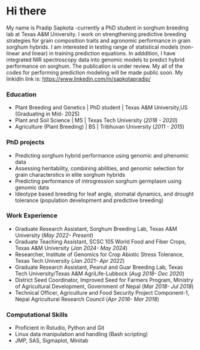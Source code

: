 # Hi there
My name is Pradip Sapkota -currently a PhD student in sorghum breeding lab at Texas A&M University. I work on strengthening predictive breeding strategies for grain composition traits and agronomic performance in grain sorghum hybrids. I am interested in testing range of statistical models (non-linear and linear) in training prediction equations. In adddition, I have integrated NIR spectroscopy data into genomic models to predict hybrid performance on sorghum. The publication is under review. My all of the codes for performing prediction modeling will be made public soon. My linkidIn link is:  https://www.linkedin.com/in/sapkotapradip/

### Education
- Plant Breeding and Genetics | PhD student | Texas A&M University,US (Graduating in Mid- 2025)
- Plant and Soil Science | MS | Texas Tech University (_2018 - 2020_)
- Agriculture (Plant Breeding) | BS | Tribhuvan University (_2011 - 2015_)

### PhD projects
- Predicting sorghum hybrid performance using genomic and phenomic data
- Assessing heritability, combining abilities, and genomic selection for grain characterstics in elite sorghum hybrids
- Predicting performance of introgression sorghum germplasm using genomic data
- Ideotype based breeding for leaf angle, stomatal dynamics, and drought tolerance (population development and predictive breeding)

### Work Experience
- Graduate Research Assistant, Sorghum Breeding Lab, Texas A&M University (_May 2022- Present_)
- Graduate Teaching Assistant, SCSC 105 World Food and Fiber Crops, Texas A&M University (_Jan 2024- May 2024_)
- Researcher, Institute of Genomics for Crop Abiotic Stress Tolerance, Texas Tech University (_Jan 2021- Apr 2022_)
- Graduate Research Assistant, Peanut and Guar Breeding Lab, Texas Tech University/Texas A&M AgriLife-Lubbock (_Aug 2018- Dec 2020_)
- District Seed Coordinator, Improved Seed for Farmers Program, Ministry of Agricultural Development, Government of Nepal (_Mar 2018- Jul 2018_)
- Technical Officer, Agriculture and Food Security Project Component-1, Nepal Agricultural Research Council (_Apr 2016- Mar 2018_)

### Computational Skills
- Proficient in Rstudio, Python and Git
- Linux data manipulation and handling (Bash scripting)
- JMP, SAS, Sigmaplot, Minitab
